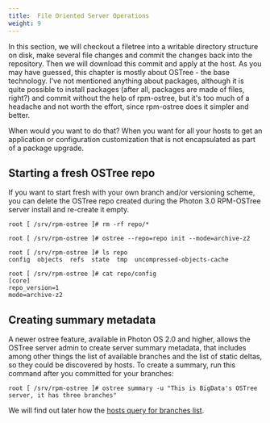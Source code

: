 ```yaml
---
title:  File Oriented Server Operations
weight: 9
---
```


In this section, we will checkout a filetree into a writable directory structure on disk, make several file changes and commit the changes back into the repository. Then we will download this commit and apply at the host. As you may have guessed, this chapter is mostly about OSTree - the base technology. I've not mentioned anything about packages, although it is quite possible to install packages (after all, packages are made of files, right?) and commit without the help of rpm-ostree, but it's too much of a headache and not worth the effort, since rpm-ostree does it simpler and better.  

When would you want to do that? When you want for all your hosts to get an application or configuration customization that is not encapsulated as part of a package upgrade.

## Starting a fresh OSTree repo

If you want to start fresh with your own branch and/or versioning scheme, you can delete the OSTree repo created during the Photon 3.0 RPM-OSTree server install and re-create it empty. 

```
root [ /srv/rpm-ostree ]# rm -rf repo/*

root [ /srv/rpm-ostree ]# ostree --repo=repo init --mode=archive-z2

root [ /srv/rpm-ostree ]# ls repo
config  objects  refs  state  tmp  uncompressed-objects-cache

root [ /srv/rpm-ostree ]# cat repo/config
[core]
repo_version=1
mode=archive-z2
```

## Creating summary metadata
A newer ostree feature, available in Photon OS 2.0 and higher, allows the OSTree server admin to create server summary metadata, that includes among other things the list of available branches and the list of static deltas, so they could be discovered by hosts. To create a summary, run this command after you committed for your branches:

```
root [ /srv/rpm-ostree ]# ostree summary -u "This is BigData's OSTree server, it has three branches"
```

We will find out later how the [hosts query for branches list](../remotes/#list-available-branches). 

